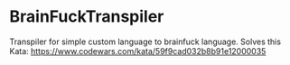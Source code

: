# BrainFuckTranspiler
Transpiler for simple custom language to brainfuck language.  Solves this Kata: https://www.codewars.com/kata/59f9cad032b8b91e12000035
